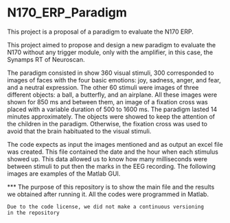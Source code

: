 # N170_ERP_Paradigm

This project is a proposal of a paradigm to evaluate the N170 ERP.

This project aimed to propose and design a new paradigm to evaluate 
the N170 without any trigger module, only with the amplifier, in this 
case, the Synamps RT of Neuroscan.

The paradigm consisted in show 360 visual stimuli, 300 corresponded 
to images of faces with the four basic emotions: joy, sadness, anger, 
and fear, and a neutral expression. The other 60 stimuli were images 
of three different objects: a ball, a butterfly, and an airplane. 
All these images were shown for 850 ms and between them, an image 
of a fixation cross was placed with a variable duration of 500 to 
1600 ms. The paradigm lasted 14 minutes approximately. The objects 
were showed to keep the attention of the children in the paradigm. 
Otherwise, the fixation cross was used to avoid that the brain 
habituated to the visual stimuli. 

The code expects as input the images mentioned and as output an excel file was created. This file contained 
the date and the hour when each stimulus showed up. This data allowed 
us to know how many milliseconds were between stimuli to put then the 
marks in the EEG recording. The following images are examples of the Matlab GUI.

*** The purpose of this repository is to show the main file and 
    the results we obtained after running it. All the codes were 
    programmed in Matlab.
    
    Due to the code license, we did not make a continuous versioning 
    in the repository

 
